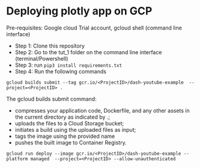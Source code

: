 # Deploying plotly app on GCP
Pre-requisites: Google cloud Trial account, gcloud shell (command line interface)

- Step 1: Clone this repository
- Step 2: Go to the tut_1 folder on the command line interface (terminal/Powershell)
- Step 3: run ```pip3 install requirements.txt```
- Step 4: Run the following commands
```
gcloud builds submit --tag gcr.io/<ProjectID>/dash-youtube-example  --project=<ProjectID> .
```
The gcloud builds submit command:

  - compresses your application code, Dockerfile, and any other assets in the current directory as indicated by .;
  - uploads the files to a Cloud Storage bucket;
  - initiates a build using the uploaded files as input;
  - tags the image using the provided name
  - pushes the built image to Container Registry.


```
gcloud run deploy --image gcr.io/<ProjectID>/dash-youtube-example --platform managed  --project=<ProjectID> --allow-unauthenticated
```
